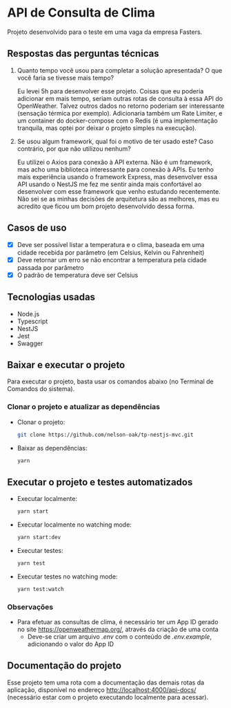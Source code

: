 # API de Consulta de Clima

Projeto desenvolvido para o teste em uma vaga da empresa Fasters.

## Respostas das perguntas técnicas

1. Quanto tempo você usou para completar a solução apresentada? O que você faria se tivesse mais tempo?

    Eu levei 5h para desenvolver esse projeto. Coisas que eu poderia adicionar em mais tempo, seriam outras rotas de consulta à essa API do OpenWeather. Talvez outros dados no retorno poderiam ser interessante (sensação térmica por exemplo). Adicionaria também um Rate Limiter, e um container do docker-compose com o Redis (é uma implementação tranquila, mas optei por deixar o projeto simples na execução).

2. Se usou algum framework, qual foi o motivo de ter usado este? Caso contrário, por que não utilizou nenhum?

    Eu utilizei o Axios para conexão à API externa. Não é um framework, mas acho uma biblioteca interessante para conexão à APIs. Eu tenho mais experiência usando o framework Express, mas desenvolver essa API usando o NestJS me fez me sentir ainda mais confortável ao desenvolver com esse framework que venho estudando recentemente. Não sei se as minhas decisões de arquitetura são as melhores, mas eu acredito que ficou um bom projeto desenvolvido dessa forma.

## Casos de uso

* [x] Deve ser possível listar a temperatura e o clima, baseada em uma cidade recebida por parâmetro (em Celsius, Kelvin ou Fahrenheit)
* [x] Deve retornar um erro se não encontrar a temperatura pela cidade passada por parâmetro
* [x] O padrão de temperatura deve ser Celsius

## Tecnologias usadas

* Node.js
* Typescript
* NestJS
* Jest
* Swagger

## Baixar e executar o projeto

Para executar o projeto, basta usar os comandos abaixo (no Terminal de Comandos do sistema).

### Clonar o projeto e atualizar as dependências

* Clonar o projeto:

  ```bash
  git clone https://github.com/nelson-oak/tp-nestjs-mvc.git
  ```

* Baixar as dependências:

  ```bash
  yarn
  ```

## Executar o projeto e testes automatizados

* Executar localmente:

  ```bash
  yarn start
  ```
  
* Executar localmente no watching mode:

  ```bash
  yarn start:dev
  ```

* Executar testes:

  ```bash
  yarn test
  ```

* Executar testes no watching mode:

  ```bash
  yarn test:watch
  ```

### Observações

* Para efetuar as consultas de clima, é necessário ter um App ID gerado no site <https://openweathermap.org/>, através da criação de uma conta
  * Deve-se criar um arquivo *.env* com o conteúdo de *.env.example*, adicionando o valor do App ID

## Documentação do projeto

Esse projeto tem uma rota com a documentação das demais rotas da aplicação, disponível no endereço <http://localhost:4000/api-docs/> (necessário estar com o projeto executando localmente para acessar).
